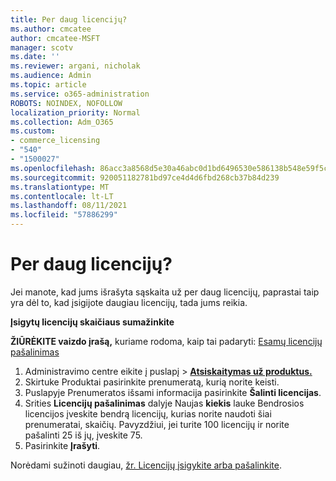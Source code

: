 ```yaml
---
title: Per daug licencijų?
ms.author: cmcatee
author: cmcatee-MSFT
manager: scotv
ms.date: ''
ms.reviewer: argani, nicholak
ms.audience: Admin
ms.topic: article
ms.service: o365-administration
ROBOTS: NOINDEX, NOFOLLOW
localization_priority: Normal
ms.collection: Adm_O365
ms.custom:
- commerce_licensing
- "540"
- "1500027"
ms.openlocfilehash: 86acc3a8568d5e30a46abc0d1bd6496530e586138b548e59f5c212bc0006c783
ms.sourcegitcommit: 920051182781bd97ce4d4d6fbd268cb37b84d239
ms.translationtype: MT
ms.contentlocale: lt-LT
ms.lasthandoff: 08/11/2021
ms.locfileid: "57886299"
---
```

# <a name="too-many-licenses"></a>Per daug licencijų?

Jei manote, kad jums išrašyta sąskaita už per daug licencijų, paprastai taip yra dėl to, kad įsigijote daugiau licencijų, tada jums reikia.
  
**Įsigytų licencijų skaičiaus sumažinkite**

**ŽIŪRĖKITE vaizdo įrašą,** kuriame rodoma, kaip tai padaryti: [Esamų licencijų pašalinimas](https://go.microsoft.com/fwlink/p/?linkid=2154938)
  
1. Administravimo centre eikite į  puslapį \> **[Atsiskaitymas už produktus.](https://go.microsoft.com/fwlink/p/?linkid=842054)**
2. Skirtuke  Produktai pasirinkite prenumeratą, kurią norite keisti.
3. Puslapyje Prenumeratos išsami informacija pasirinkite **Šalinti licencijas**.
4. Srities **Licencijų pašalinimas** dalyje Naujas  **kiekis** lauke Bendrosios licencijos įveskite bendrą licencijų, kurias norite naudoti šiai prenumeratai, skaičių. Pavyzdžiui, jei turite 100 licencijų ir norite pašalinti 25 iš jų, įveskite 75.
5. Pasirinkite **Įrašyti**.

Norėdami sužinoti daugiau, [žr. Licencijų įsigykite arba pašalinkite](https://docs.microsoft.com/microsoft-365/commerce/licenses/buy-licenses).